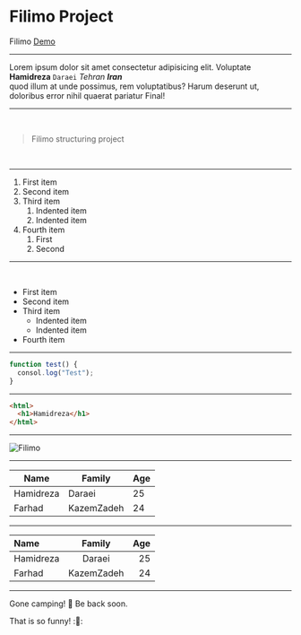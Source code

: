 # Filimo Project

Filimo [Demo](https://Hrd-Hamidreza.github.io/Filimo)

---

Lorem ipsum dolor sit amet consectetur adipisicing elit. Voluptate <br> **Hamidreza** `Daraei` _Tehran_ **_Iran_** <br> quod illum at unde possimus, rem voluptatibus? Harum deserunt ut, doloribus error nihil quaerat pariatur Final!

---

<br>

> Filimo structuring project

<br>

---

1. First item
2. Second item
3. Third item
   1. Indented item
   2. Indented item
4. Fourth item
   1. First
   1. Second

---

<br>

- First item
- Second item
- Third item
  - Indented item
  - Indented item
- Fourth item

---

```javascript
function test() {
  consol.log("Test");
}
```

---

```html
<html>
  <h1>Hamidreza</h1>
</html>
```

---

![Filimo](https://encrypted-tbn2.gstatic.com/images?q=tbn:ANd9GcTeHkTYmt83BSuG9rfqzAnALLvJ07wTIGlNWrzFewkLgyNEc_XWw9l5NZOgMa3AcLzSgPcgSDMiXp7Vn5x46q2IhSSDhfoPGNeQ2lrJHw)

---

| Name      | Family     | Age |
| --------- | ---------- | --- |
| Hamidreza | Daraei     | 25  |
| Farhad    | KazemZadeh | 24  |

---

| Name      |   Family   | Age |
| :-------- | :--------: | --: |
| Hamidreza |   Daraei   |  25 |
| Farhad    | KazemZadeh |  24 |

---

Gone camping! 🧑 Be back soon.

That is so funny! :🧑:
